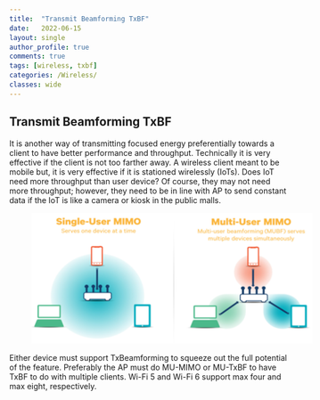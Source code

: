 ```yaml
---
title:  "Transmit Beamforming TxBF"
date:   2022-06-15
layout: single
author_profile: true
comments: true
tags: [wireless, txbf]
categories: /Wireless/
classes: wide
---
```


## Transmit Beamforming TxBF

It is another way of transmitting focused energy preferentially towards a client to have better performance and throughput. Technically it is very effective if the client is not too farther away. A wireless client meant to be mobile but, it is very effective if it is stationed wirelessly (IoTs). Does IoT need more throughput than user device? Of course, they may not need more throughput; however, they need to be in line with AP to send constant data if the IoT is like a camera or kiosk in the public malls.

<figure style="width: 100%" class="align-center">
  <img src="/assets/images/TxBF.png" alt="TxBF">
</figure>

Either device must support TxBeamforming to squeeze out the full potential of the feature. Preferably the AP must do MU-MIMO or MU-TxBF to have TxBF to do with multiple clients. Wi-Fi 5 and Wi-Fi 6 support max four and max eight, respectively.